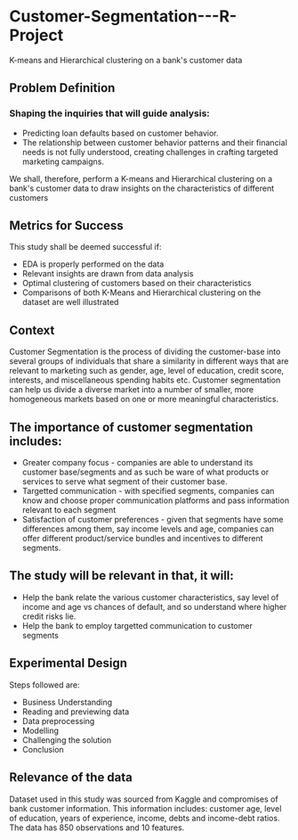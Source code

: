 # Customer-Segmentation---R-Project
K-means and Hierarchical clustering on a bank's customer data
## Problem Definition      
                         
 ### Shaping the inquiries that will guide analysis:                                                                   
                                                                                                                          
- Predicting loan defaults based on customer behavior.                                   
- The relationship between customer behavior patterns and their financial needs is not fully understood, creating challenges in crafting targeted marketing campaigns.       
       
We shall, therefore, perform a K-means and Hierarchical clustering on a bank's customer data to draw insights on the characteristics of different customers
               
## Metrics for Success                                          
                                                                              
This study shall be deemed successful if:                                                      
                            
- EDA is properly performed on the data       
- Relevant insights are drawn from data analysis          
- Optimal clustering of customers based on their characteristics
- Comparisons of both K-Means and Hierarchical clustering on the dataset are well illustrated
  
## Context

Customer Segmentation is the process of dividing the customer-base into several groups of individuals that share a similarity in different ways that are relevant to marketing such as gender, age, level of education, credit score, interests, and miscellaneous spending habits etc. Customer segmentation can help us divide a diverse market into a number of smaller, more homogeneous markets based on one or more meaningful characteristics.

## The importance of customer segmentation includes:

- Greater company focus - companies are able to understand its customer base/segments and as such be ware of what products or services to serve what segment of their customer base.
- Targetted communication - with specified segments, companies can know and choose proper communication platforms and pass information relevant to each segment
- Satisfaction of customer preferences - given that segments have some differences among them, say income levels and age, companies can offer different product/service bundles and incentives to different segments.
## The study will be relevant in that, it will:

- Help the bank relate the various customer characteristics, say level of income and age vs chances of default, and so understand where higher credit risks lie.
- Help the bank to employ targetted communication to customer segments
## Experimental Design

Steps followed are:

- Business Understanding
- Reading and previewing data
- Data preprocessing
- Modelling
- Challenging the solution
- Conclusion
## Relevance of the data

Dataset used in this study was sourced from Kaggle and compromises of bank customer information. This information includes: customer age, level of education, years of experience, income, debts and income-debt ratios. The data has 850 observations and 10 features.
